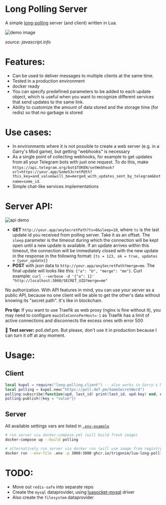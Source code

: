 <!-- personal notes

#todo

Структура репозитория убогая.
Переименовать его в типа "исходник poll.def.pm"? Или хотя бы конкретно "long-polling-server"
Example папку убрать. Пример с нее переместить в ридми?
В lua вот это вот misc/redis-safe.lua и misc/pubsub.lua какого черта оно там?
Есть lua/long-polling/client.lua, а lua/long-polling/server.lua в сраке спрятан.

-------

-->

# Long Polling Server

A simple [long-polling](https://javascript.info/long-polling) server (and client) written in Lua.

![demo image](https://file.def.pm/wq86G74W.svg)

_source: javascript.info_

# Features:

- Can be used to deliver messages to multiple clients at the same time.
- Tested in a production environment
- docker ready
- You can specify predefined parameters to be added to each update object, which is useful when you want to recognize different services that send updates to the same link.
- Ability to customize the amount of data stored and the storage time (for redis) so that no garbage is stored

# Use cases:

- In environments where it is not possible to create a web server (e.g. in a Garry's Mod game), but getting "webhooks" is necessary
- As a single point of collecting webhooks, for example to get updates from all your Telegram bots with just one request. To do this, make `https://api.telegram.org/bot$TOKEN/setWebhook?url=https://your.app/SomeS3cretP@th?this_key=and_value&will_be=merged_with_updates_sent_by_telegram&botname=some_id`.
- Simple chat-like services implementations

# Server API:

![api demo](https://file.def.pm/uV3R6f28.gif)

- **GET** `http://your.app/anySecretPath?ts=0&sleep=10`, where `ts` is the last update id you received from polling server. Take it as an offset. The `sleep` parameter is the timeout during which the connection will be kept open until a new update is available. If an update arrives within this timeout, the connection will be immediately closed with the new update in the response in the following format: `{ts = 123, ok = true, updates = {your_update}}`
- **POST** with json data to `http://your.app/anySecretPath?merge=me`. The final update will looks like this: `{"a": "b", "merge": "me"}`.
  Curl example: `curl --verbose -d '{"a": 1}' "http://localhost:3000/SECRET_UID?merge=me"`

No authorization. With API features in mind, you can use your server as a public API, because no one client will be able to get the other's data without knowing its "secret path". It's like in blockchain.

**Pro tip:** If you want to use Traefik as web proxy (nginx is fine without it), you may need to configure `maxIdleConnsPerHost=-1` as Traefik has a limit of active connections and disconnects the excess ones with error 500

**👀 Test server:** poll.def.pm. But please, don't use it in production because I can turn it off at any moment.

# Usage:

## Client

```lua
local kupol = require("long-polling.client") -- also works in Garry's Mod with include()
local polling = kupol.new("https://poll.def.pm/SomeSecretWord")
polling:subscribe(function(upd, last_id) print(last_id, upd.key) end, nil, 30)
polling:publish({key = "value"})
```

## Server

All available settings vars are listed in [`.env-example`](https://github.com/TRIGONIM/lua-long-polling/blob/main/.env-example)

```bash
# run server via docker-compose.yml (will build fresh image)
docker-compose up --build polling

# alternatively run server via docker run (will use image from registry)
docker run --env-file .env -p 3000:3000 ghcr.io/trigonim/lua-long-polling:latest
```

# TODO:

- Move out `redis-safe` into separate repo
- Create the `mysql` dataprovider, using [luasocket-mysql](https://github.com/TRIGONIM/luasocket-mysql) driver
- Also create the `filesystem` dataprovider

